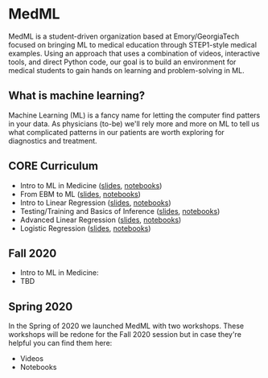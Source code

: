 # MedML
MedML is a student-driven organization based at Emory/GeorgiaTech focused on bringing ML to medical education through STEP1-style medical examples.
Using an approach that uses a combination of videos, interactive tools, and direct Python code, our goal is to build an environment for medical students to gain hands on learning and problem-solving in ML.

## What is machine learning?
Machine Learning (ML) is a fancy name for letting the computer find patters in your data.
As physicians (to-be) we'll rely more and more on ML to tell us what complicated patterns in our patients are worth exploring for diagnostics and treatment.

## CORE Curriculum
* Intro to ML in Medicine ([slides](), [notebooks]())
* From EBM to ML ([slides](), [notebooks]())
* Intro to Linear Regression ([slides](), [notebooks]())
* Testing/Training and Basics of Inference ([slides](), [notebooks]())
* Advanced Linear Regression ([slides](), [notebooks]())
* Logistic Regression ([slides](), [notebooks]())

## Fall 2020
* Intro to ML in Medicine:
* TBD

## Spring 2020
In the Spring of 2020 we launched MedML with two workshops.
These workshops will be redone for the Fall 2020 session but in case they're helpful you can find them here:
* Videos
* Notebooks
